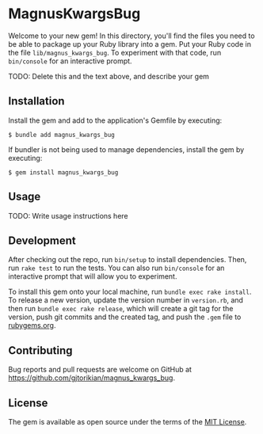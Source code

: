 # MagnusKwargsBug

Welcome to your new gem! In this directory, you'll find the files you need to be able to package up your Ruby library into a gem. Put your Ruby code in the file `lib/magnus_kwargs_bug`. To experiment with that code, run `bin/console` for an interactive prompt.

TODO: Delete this and the text above, and describe your gem

## Installation

Install the gem and add to the application's Gemfile by executing:

    $ bundle add magnus_kwargs_bug

If bundler is not being used to manage dependencies, install the gem by executing:

    $ gem install magnus_kwargs_bug

## Usage

TODO: Write usage instructions here

## Development

After checking out the repo, run `bin/setup` to install dependencies. Then, run `rake test` to run the tests. You can also run `bin/console` for an interactive prompt that will allow you to experiment.

To install this gem onto your local machine, run `bundle exec rake install`. To release a new version, update the version number in `version.rb`, and then run `bundle exec rake release`, which will create a git tag for the version, push git commits and the created tag, and push the `.gem` file to [rubygems.org](https://rubygems.org).

## Contributing

Bug reports and pull requests are welcome on GitHub at https://github.com/gjtorikian/magnus_kwargs_bug.

## License

The gem is available as open source under the terms of the [MIT License](https://opensource.org/licenses/MIT).
